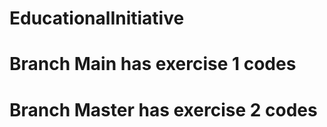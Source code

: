  # EducationalInitiative 
 # Branch Main has exercise 1 codes
 # Branch Master has exercise 2 codes
